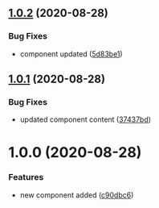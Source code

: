 ## [1.0.2](https://github.com/sharanyavinod/test-app/compare/v1.0.1...v1.0.2) (2020-08-28)


### Bug Fixes

* component updated ([5d83be1](https://github.com/sharanyavinod/test-app/commit/5d83be1540488529f41454b2bddd94320839255c))

## [1.0.1](https://github.com/sharanyavinod/test-app/compare/v1.0.0...v1.0.1) (2020-08-28)


### Bug Fixes

* updated component content ([37437bd](https://github.com/sharanyavinod/test-app/commit/37437bd95bebddbb7fc4c2ba56c652f5b3e215cb))

# 1.0.0 (2020-08-28)


### Features

* new component added ([c90dbc6](https://github.com/sharanyavinod/test-app/commit/c90dbc6cd4eb9885b97656c873302044991c3c41))
